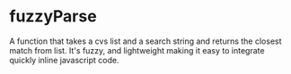 # fuzzyParse
A function that takes a cvs list and a search string and returns the closest match from list. It's fuzzy, and lightweight making it easy to integrate quickly inline javascript code.
